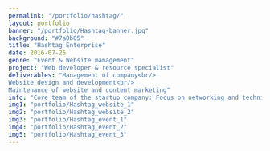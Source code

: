 ```yaml
---
permalink: "/portfolio/hashtag/"
layout: portfolio
banner: "/portfolio/Hashtag-banner.jpg"
background: "#7a0b05"
title: "Hashtag Enterprise"
date: 2016-07-25
genre: "Event & Website management"
project: "Web developer & resource specialist"
deliverables: "Management of company<br/>
Website design and development<br/>
Maintenance of website and content marketing"
info: "Core team of the startup company: Focus on networking and technical development"
img1: "portfolio/Hashtag_website_1"
img2: "portfolio/Hashtag_website_2"
img3: "portfolio/Hashtag_event_1"
img4: "portfolio/Hashtag_event_2"
img5: "portfolio/Hashtag_event_3"
---
```

